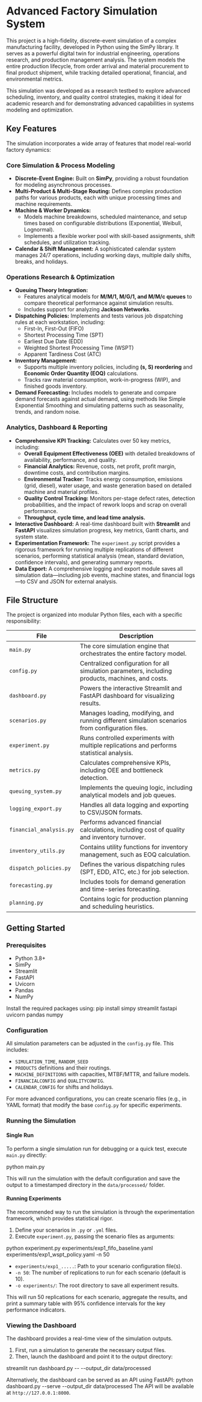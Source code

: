 # Advanced Factory Simulation System

This project is a high-fidelity, discrete-event simulation of a complex manufacturing facility, developed in Python using the SimPy library. It serves as a powerful digital twin for industrial engineering, operations research, and production management analysis. The system models the entire production lifecycle, from order arrival and material procurement to final product shipment, while tracking detailed operational, financial, and environmental metrics.

This simulation was developed as a research testbed to explore advanced scheduling, inventory, and quality control strategies, making it ideal for academic research and for demonstrating advanced capabilities in systems modeling and optimization.

## Key Features

The simulation incorporates a wide array of features that model real-world factory dynamics:

### Core Simulation & Process Modeling
*   **Discrete-Event Engine:** Built on **SimPy**, providing a robust foundation for modeling asynchronous processes.
*   **Multi-Product & Multi-Stage Routing:** Defines complex production paths for various products, each with unique processing times and machine requirements.
*   **Machine & Worker Dynamics:**
    *   Models machine breakdowns, scheduled maintenance, and setup times based on configurable distributions (Exponential, Weibull, Lognormal).
    *   Implements a flexible worker pool with skill-based assignments, shift schedules, and utilization tracking.
*   **Calendar & Shift Management:** A sophisticated calendar system manages 24/7 operations, including working days, multiple daily shifts, breaks, and holidays.

### Operations Research & Optimization
*   **Queuing Theory Integration:**
    *   Features analytical models for **M/M/1, M/G/1, and M/M/c queues** to compare theoretical performance against simulation results.
    *   Includes support for analyzing **Jackson Networks**.
*   **Dispatching Policies:** Implements and tests various job dispatching rules at each workstation, including:
    *   First-In, First-Out (FIFO)
    *   Shortest Processing Time (SPT)
    *   Earliest Due Date (EDD)
    *   Weighted Shortest Processing Time (WSPT)
    *   Apparent Tardiness Cost (ATC)
*   **Inventory Management:**
    *   Supports multiple inventory policies, including **(s, S) reordering** and **Economic Order Quantity (EOQ)** calculations.
    *   Tracks raw material consumption, work-in-progress (WIP), and finished goods inventory.
*   **Demand Forecasting:** Includes models to generate and compare demand forecasts against actual demand, using methods like Simple Exponential Smoothing and simulating patterns such as seasonality, trends, and random noise.

### Analytics, Dashboard & Reporting
*   **Comprehensive KPI Tracking:** Calculates over 50 key metrics, including:
    *   **Overall Equipment Effectiveness (OEE)** with detailed breakdowns of availability, performance, and quality.
    *   **Financial Analytics:** Revenue, costs, net profit, profit margin, downtime costs, and contribution margins.
    *   **Environmental Tracker:** Tracks energy consumption, emissions (grid, diesel), water usage, and waste generation based on detailed machine and material profiles.​
    *    **Quality Control Tracking:** Monitors per-stage defect rates, detection probabilities, and the impact of rework loops and scrap on overall performance.​
    *   **Throughput, cycle time, and lead time analysis.**
*   **Interactive Dashboard:** A real-time dashboard built with **Streamlit** and **FastAPI** visualizes simulation progress, key metrics, Gantt charts, and system state.
*   **Experimentation Framework:** The `experiment.py` script provides a rigorous framework for running multiple replications of different scenarios, performing statistical analysis (mean, standard deviation, confidence intervals), and generating summary reports.
*   **Data Export:** A comprehensive logging and export module saves all simulation data—including job events, machine states, and financial logs—to CSV and JSON for external analysis.

## File Structure

The project is organized into modular Python files, each with a specific responsibility:

| File                  | Description                                                                                             |
| --------------------- | ------------------------------------------------------------------------------------------------------- |
| `main.py`             | The core simulation engine that orchestrates the entire factory model.                               |
| `config.py`           | Centralized configuration for all simulation parameters, including products, machines, and costs.      |
| `dashboard.py`        | Powers the interactive Streamlit and FastAPI dashboard for visualizing results.                       |
| `scenarios.py`        | Manages loading, modifying, and running different simulation scenarios from configuration files.       |
| `experiment.py`       | Runs controlled experiments with multiple replications and performs statistical analysis.            |
| `metrics.py`          | Calculates comprehensive KPIs, including OEE and bottleneck detection.                                  |
| `queuing_system.py`   | Implements the queuing logic, including analytical models and job queues.                                 |
| `logging_export.py`   | Handles all data logging and exporting to CSV/JSON formats.                                           |
| `financial_analysis.py` | Performs advanced financial calculations, including cost of quality and inventory turnover.        |
| `inventory_utils.py`  | Contains utility functions for inventory management, such as EOQ calculation.                         |
| `dispatch_policies.py`| Defines the various dispatching rules (SPT, EDD, ATC, etc.) for job selection.                       |
| `forecasting.py`      | Includes tools for demand generation and time-series forecasting.                                    |
| `planning.py`         | Contains logic for production planning and scheduling heuristics.                                       |

## Getting Started

### Prerequisites
- Python 3.8+
- SimPy
- Streamlit
- FastAPI
- Uvicorn
- Pandas
- NumPy

Install the required packages using:
pip install simpy streamlit fastapi uvicorn pandas numpy


### Configuration
All simulation parameters can be adjusted in the `config.py` file. This includes:
*   `SIMULATION_TIME`, `RANDOM_SEED`
*   `PRODUCTS` definitions and their routings.
*   `MACHINE_DEFINITIONS` with capacities, MTBF/MTTR, and failure models.
*   `FINANCIALCONFIG` and `QUALITYCONFIG`.
*   `CALENDAR_CONFIG` for shifts and holidays.

For more advanced configurations, you can create scenario files (e.g., in YAML format) that modify the base `config.py` for specific experiments.

### Running the Simulation

#### Single Run
To perform a single simulation run for debugging or a quick test, execute `main.py` directly:

python main.py

This will run the simulation with the default configuration and save the output to a timestamped directory in the `data/processed/` folder.

#### Running Experiments
The recommended way to run the simulation is through the experimentation framework, which provides statistical rigor.
1.  Define your scenarios in `.py` or `.yml` files.
2.  Execute `experiment.py`, passing the scenario files as arguments:

python experiment.py experiments/exp1_fifo_baseline.yaml experiments/exp1_wspt_policy.yaml -n 50

*   `experiments/exp1_.....`: Path to your scenario configuration file(s).
*   `-n 50`: The number of replications to run for each scenario (default is 10).
*   `-o experiments/`: The root directory to save all experiment results.

This will run 50 replications for each scenario, aggregate the results, and print a summary table with 95% confidence intervals for the key performance indicators.

### Viewing the Dashboard
The dashboard provides a real-time view of the simulation outputs.
1.  First, run a simulation to generate the necessary output files.
2.  Then, launch the dashboard and point it to the output directory:

streamlit run dashboard.py -- --output_dir data/processed

Alternatively, the dashboard can be served as an API using FastAPI:
python dashboard.py --serve --output_dir data/processed
The API will be available at `http://127.0.0.1:8000`.
